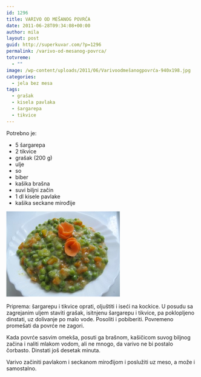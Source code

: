 ```yaml
---
id: 1296
title: VARIVO OD MEŠANOG POVRĆA
date: 2011-06-28T09:34:08+00:00
author: mila
layout: post
guid: http://superkuvar.com/?p=1296
permalink: /varivo-od-mesanog-povrca/
totvreme:
  - ""
image: /wp-content/uploads/2011/06/Varivoodmešanogpovrća-940x198.jpg
categories:
  - jela bez mesa
tags:
  - grašak
  - kisela pavlaka
  - šargarepa
  - tikvice
---
```

Potrebno je:

  * 5 šargarepa
  * 2 tikvice
  * grašak (200 g)
  * ulje
  * so
  * biber
  * kašika brašna
  * suvi biljni začin
  * 1 dl kisele pavlake
  * kašika seckane mirođije

<img class="alignnone size-medium wp-image-3529" title="Varivoodmešanogpovrća" src="/wp-content/uploads/2011/06/Varivoodmešanogpovrća-300x225.jpg" alt="" width="300" height="225" /> 

Priprema: šargarepu i tikvice oprati, oljuštiti i iseći na kockice. U posudu sa zagrejanim uljem staviti grašak, isitnjenu šargarepu i tikvice, pa poklopljeno dinstati, uz dolivanje po malo vode. Posoliti i pobiberiti. Povremeno promešati da povrće ne zagori.

Kada povrće sasvim omekša, posuti ga brašnom, kašičicom suvog biljnog začina i naliti mlakom vodom, ali ne mnogo, da varivo ne bi postalo čorbasto. Dinstati još desetak minuta.

Varivo začiniti pavlakom i seckanom mirođijom i poslužiti uz meso, a može i samostalno.